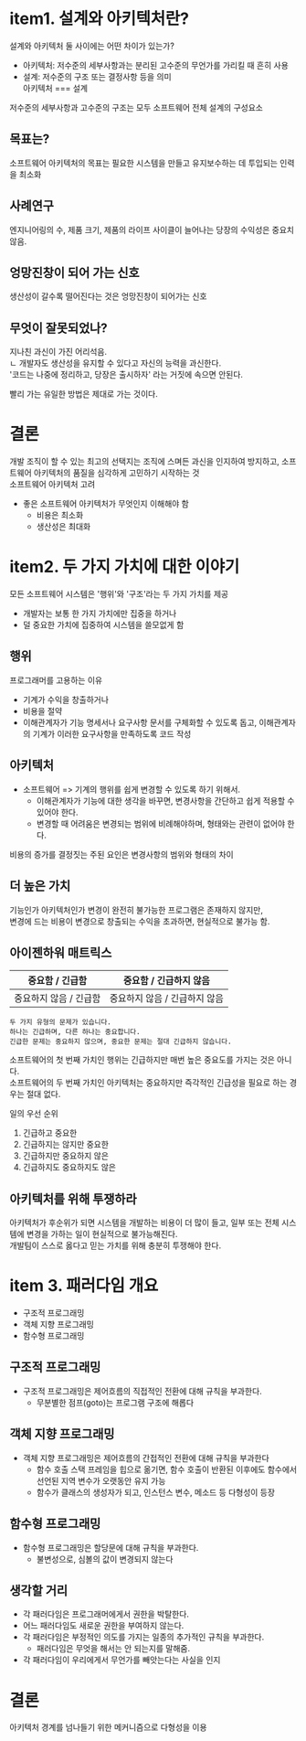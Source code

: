 # item1. 설계와 아키텍처란?
설계와 아키텍처 둘 사이에는 어떤 차이가 있는가?
- 아키텍처: 저수준의 세부사항과는 분리된 고수준의 무언가를 가리킬 때 흔히 사용
- 설계: 저수준의 구조 또는 결정사항 등을 의미  
아키텍처 === 설계

저수준의 세부사항과 고수준의 구조는 모두 소프트웨어 전체 설계의 구성요소

## 목표는?
소프트웨어 아키텍처의 목표는 필요한 시스템을 만들고 유지보수하는 데 투입되는 인력을 최소화

## 사례연구
엔지니어링의 수, 제품 크기, 제품의 라이프 사이클이 늘어나는 당장의 수익성은 중요치 않음.

## 엉망진창이 되어 가는 신호
생산성이 갈수록 떨어진다는 것은 엉망진창이 되어가는 신호

## 무엇이 잘못되었나?
지나친 과신이 가진 어리석음.  
ㄴ 개발자도 생산성을 유지할 수 있다고 자신의 능력을 과신한다.  
'코드는 나중에 정리하고, 당장은 출시하자' 라는 거짓에 속으면 안된다.

빨리 가는 유일한 방법은 제대로 가는 것이다.

# 결론
개발 조직이 할 수 있는 최고의 선택지는 조직에 스며든 과신을 인지하여 방지하고, 소프트웨어 아키텍처의 품질을 심각하게 고민하기 시작하는 것  
소프트웨어 아키텍처 고려
- 좋은 소프트웨어 아키텍처가 무엇인지 이해해야 함
  - 비용은 최소화
  - 생산성은 최대화

# item2. 두 가지 가치에 대한 이야기
모든 소프트웨어 시스템은 '행위'와 '구조'라는 두 가지 가치를 제공
- 개발자는 보통 한 가지 가치에만 집중을 하거나
- 덜 중요한 가치에 집중하여 시스템을 쓸모없게 함

## 행위
프로그래머를 고용하는 이유
- 기계가 수익을 창출하거나
- 비용을 절약
- 이해관계자가 기능 명세서나 요구사항 문서를 구체화할 수 있도록 돕고, 이해관계자의 기계가 이러한 요구사항을 만족하도록 코드 작성

## 아키텍처
- 소프트웨어 => 기계의 행위를 쉽게 변경할 수 있도록 하기 위해서.
  - 이해관계자가 기능에 대한 생각을 바꾸면, 변경사항을 간단하고 쉽게 적용할 수 있어야 한다.
  - 변경할 때 어려움은 변경되는 범위에 비례해야하며, 형태와는 관련이 없어야 한다.

비용의 증가를 결정짓는 주된 요인은 변경사항의 범위와 형태의 차이

## 더 높은 가치
기능인가 아키텍처인가
변경이 완전히 불가능한 프로그램은 존재하지 않지만,  
변경에 드는 비용이 변경으로 창출되는 수익을 초과하면, 현실적으로 불가능 함.

## 아이젠하워 매트릭스
| 중요함 / 긴급함     | 중요함 / 긴급하지 않음     |
|---------------|-------------------|
| 중요하지 않음 / 긴급함 | 중요하지 않음 / 긴급하지 않음 |
```
두 가지 유형의 문제가 있습니다.  
하나는 긴급하며, 다른 하나는 중요합니다.  
긴급한 문제는 중요하지 않으며, 중요한 문제는 절대 긴급하지 않습니다.
```

소프트웨어의 첫 번째 가치인 행위는 긴급하지만 매번 높은 중요도를 가지는 것은 아니다.  
소프트웨어의 두 번째 가치인 아키텍처는 중요하지만 즉각적인 긴급성을 필요로 하는 경우는 절대 없다.

일의 우선 순위
1. 긴급하고 중요한
2. 긴급하지는 않지만 중요한
3. 긴급하지만 중요하지 않은
4. 긴급하지도 중요하지도 않은

## 아키텍처를 위해 투쟁하라
아키텍처가 후순위가 되면 시스템을 개발하는 비용이 더 많이 들고, 일부 또는 전체 시스템에 변경을 가하는 일이 현실적으로 불가능해진다.  
개발팀이 스스로 옳다고 믿는 가치를 위해 충분히 투쟁해야 한다.

# item 3. 패러다임 개요
- 구조적 프로그래밍
- 객체 지향 프로그래밍
- 함수형 프로그래밍

## 구조적 프로그래밍
- 구조적 프로그래밍은 제어흐름의 직접적인 전환에 대해 규칙을 부과한다.
  - 무분별한 점프(goto)는 프로그램 구조에 해롭다

## 객체 지향 프로그래밍
- 객체 지향 프로그래밍은 제어흐름의 간접적인 전환에 대해 규칙을 부과한다
  - 함수 호출 스택 프레임을 힙으로 옮기면, 함수 호출이 반환된 이후에도 함수에서 선언된 지역 변수가 오랫동안 유지 가능
  - 함수가 클래스의 생성자가 되고, 인스턴스 변수, 메소드 등 다형성이 등장

## 함수형 프로그래밍
- 함수형 프로그래밍은 할당문에 대해 규칙을 부과한다.
  - 불변성으로, 심볼의 값이 변경되지 않는다

## 생각할 거리
- 각 패러다임은 프로그래머에게서 권한을 박탈한다.
- 어느 패러다임도 새로운 권한을 부여하지 않는다.
- 각 패러다임은 부정적인 의도를 가지는 일종의 추가적인 규칙을 부과한다.
  - 패러다임은 무엇을 해서는 안 되는지를 말해줌.
- 각 패러다임이 우리에게서 무언가를 빼앗는다는 사실을 인지

# 결론
아키텍처 경계를 넘나들기 위한 메커니즘으로 다형성을 이용
